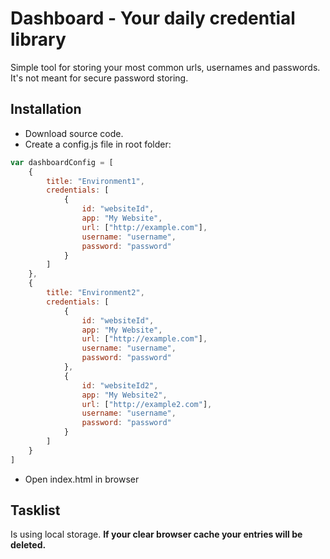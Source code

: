 # Dashboard - Your daily credential library
Simple tool for storing your most common urls, usernames and passwords. It's not meant for secure password storing.

## Installation
* Download source code.
* Create a config.js file in root folder:
```javascript
var dashboardConfig = [
    {
        title: "Environment1",
        credentials: [
            {
                id: "websiteId",
                app: "My Website",
                url: ["http://example.com"],
                username: "username",
                password: "password"
            }
        ]
    },
    {
        title: "Environment2",
        credentials: [
            {
                id: "websiteId",
                app: "My Website",
                url: ["http://example.com"],
                username: "username",
                password: "password"
            },
            {
                id: "websiteId2",
                app: "My Website2",
                url: ["http://example2.com"],
                username: "username",
                password: "password"
            }            
        ]
    }    
]
  ```
* Open index.html in browser

## Tasklist
Is using local storage. **If your clear browser cache your entries will be deleted.**
